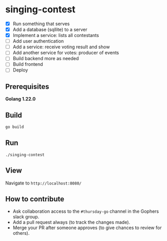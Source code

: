 # singing-contest

- [x] Run something that serves
- [x] Add a database (sqllite) to a server
- [x] Implement a service: lists all contestants
- [ ] Add user authentication
- [ ] Add a service: receive voting result and show
- [ ] Add another service for votes: producer of events
- [ ] Build backend more as needed
- [ ] Build frontend
- [ ] Deploy

## Prerequisites

**Golang 1.22.0**

## Build

```bash
go build
```

## Run
```
./singing-contest
```

## View

Navigate to `http://localhost:8080/`

## How to contribute

- Ask collaboration access to the `#thursday-go` channel in the Gophers slack group.
- Add a pull request always (to track the changes made).
- Merge your PR after someone approves (to give chances to review for others).
